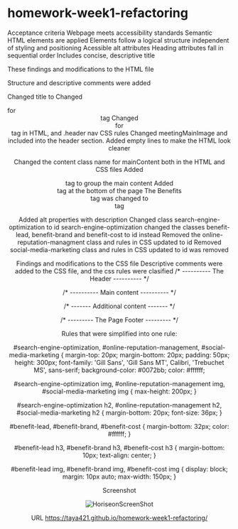 # homework-week1-refactoring
Acceptance criteria
Webpage meets accessibility standards
Semantic HTML elements are applied
Elements follow a logical structure independent of styling and positioning
Acessible alt attributes
Heading attributes fall in sequential order
Includes concise, descriptive title

These findings and modifications to the HTML file

Structure and descriptive comments were added

<!--- Header --->
<!--- Main content --->
<!--- Additional indirect content--->
<!--- Page footer--->

Changed title to
Changed <div> for <header> tag
Changed <div> for <nav> tag in HTML, and .header nav CSS rules
Changed meetingMainImage and included into the header section.
Added empty lines to make the HTML look cleaner

Changed the content class name for mainContent both in the HTML and CSS files
Added <main> tag to group the main content
Added <footer> tag at the bottom of the page
The Benefits <div> tag was changed to <aside> tag

Added alt properties with description
Changed class search-engine-optimization to id search-engine-optimization
changed the classes benefit-lead, benefit-brand and benefit-cost to id instead
Removed the online-reputation-managment class and rules in CSS updated to id
Removed social-media-marketing class and rules in CSS updated to id
</img> was removed


Findings and modifications to the CSS file
Descriptive comments were added to the CSS file, and the css rules were clasified
/* ---------- The Header ---------- */

/* ---------- Main content ---------- */

/* ------- Additional content ------- */

/* --------- The Page Footer --------- */

Rules that were simplified into one rule:

#search-engine-optimization,
#online-reputation-management,
#social-media-marketing {
    margin-top: 20px;
    margin-bottom: 20px;
    padding: 50px;
    height: 300px;
    font-family: 'Gill Sans', 'Gill Sans MT', Calibri, 'Trebuchet MS', sans-serif;
    background-color: #0072bb;
    color: #ffffff;

#search-engine-optimization img,
#online-reputation-management img,
#social-media-marketing img {
    max-height: 200px;
}

#search-engine-optimization h2,
#online-reputation-management h2,
#social-media-marketing h2 {
    margin-bottom: 20px;
    font-size: 36px;
}

#benefit-lead,
#benefit-brand,
#benefit-cost {
    margin-bottom: 32px;
    color: #ffffff;
}

#benefit-lead h3,
#benefit-brand h3,
#benefit-cost h3 {
    margin-bottom: 10px;
    text-align: center;
}

#benefit-lead img,
#benefit-brand img,
#benefit-cost img {
    display: block;
    margin: 10px auto;
    max-width: 150px;
}

Screenshot

![HoriseonScreenShot](https://user-images.githubusercontent.com/89947774/134260921-98ba4cc2-4bed-4717-af74-3974e120902d.png)


URL
https://taya421.github.io/homework-week1-refactoring/